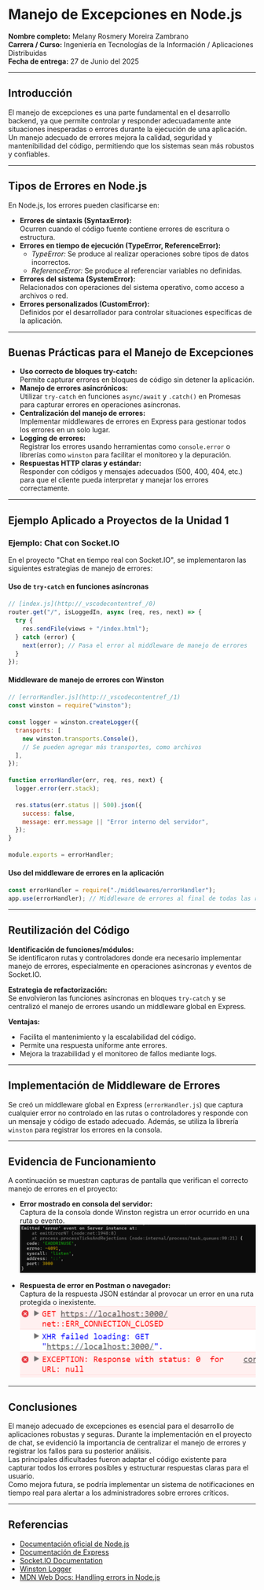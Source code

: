 # Manejo de Excepciones en Node.js

**Nombre completo:** Melany Rosmery Moreira Zambrano  
**Carrera / Curso:** Ingeniería en Tecnologías de la Información / Aplicaciones Distribuidas  
**Fecha de entrega:** 27 de Junio del 2025

---

## Introducción

El manejo de excepciones es una parte fundamental en el desarrollo backend, ya que permite controlar y responder adecuadamente ante situaciones inesperadas o errores durante la ejecución de una aplicación. Un manejo adecuado de errores mejora la calidad, seguridad y mantenibilidad del código, permitiendo que los sistemas sean más robustos y confiables.

---

## Tipos de Errores en Node.js

En Node.js, los errores pueden clasificarse en:

- **Errores de sintaxis (SyntaxError):**  
  Ocurren cuando el código fuente contiene errores de escritura o estructura.
- **Errores en tiempo de ejecución (TypeError, ReferenceError):**  
  - *TypeError:* Se produce al realizar operaciones sobre tipos de datos incorrectos.
  - *ReferenceError:* Se produce al referenciar variables no definidas.
- **Errores del sistema (SystemError):**  
  Relacionados con operaciones del sistema operativo, como acceso a archivos o red.
- **Errores personalizados (CustomError):**  
  Definidos por el desarrollador para controlar situaciones específicas de la aplicación.

---

## Buenas Prácticas para el Manejo de Excepciones

- **Uso correcto de bloques try-catch:**  
  Permite capturar errores en bloques de código sin detener la aplicación.
- **Manejo de errores asincrónicos:**  
  Utilizar `try-catch` en funciones `async/await` y `.catch()` en Promesas para capturar errores en operaciones asíncronas.
- **Centralización del manejo de errores:**  
  Implementar middlewares de errores en Express para gestionar todos los errores en un solo lugar.
- **Logging de errores:**  
  Registrar los errores usando herramientas como `console.error` o librerías como `winston` para facilitar el monitoreo y la depuración.
- **Respuestas HTTP claras y estándar:**  
  Responder con códigos y mensajes adecuados (500, 400, 404, etc.) para que el cliente pueda interpretar y manejar los errores correctamente.

---

## Ejemplo Aplicado a Proyectos de la Unidad 1

### Ejemplo: Chat con Socket.IO

En el proyecto "Chat en tiempo real con Socket.IO", se implementaron las siguientes estrategias de manejo de errores:

#### Uso de `try-catch` en funciones asíncronas

```javascript
// [index.js](http://_vscodecontentref_/0)
router.get("/", isLoggedIn, async (req, res, next) => {
  try {
    res.sendFile(views + "/index.html");
  } catch (error) {
    next(error); // Pasa el error al middleware de manejo de errores
  }
});
```

#### Middleware de manejo de errores con Winston

```javascript
// [errorHandler.js](http://_vscodecontentref_/1)
const winston = require("winston");

const logger = winston.createLogger({
  transports: [
    new winston.transports.Console(),
    // Se pueden agregar más transportes, como archivos
  ],
});

function errorHandler(err, req, res, next) {
  logger.error(err.stack);

  res.status(err.status || 500).json({
    success: false,
    message: err.message || "Error interno del servidor",
  });
}

module.exports = errorHandler;
```

#### Uso del middleware de errores en la aplicación

```javascript
const errorHandler = require("./middlewares/errorHandler");
app.use(errorHandler); // Middleware de errores al final de todas las rutas
```

---

## Reutilización del Código

**Identificación de funciones/módulos:**  
Se identificaron rutas y controladores donde era necesario implementar manejo de errores, especialmente en operaciones asíncronas y eventos de Socket.IO.

**Estrategia de refactorización:**  
Se envolvieron las funciones asíncronas en bloques `try-catch` y se centralizó el manejo de errores usando un middleware global en Express.

**Ventajas:**  
- Facilita el mantenimiento y la escalabilidad del código.
- Permite una respuesta uniforme ante errores.
- Mejora la trazabilidad y el monitoreo de fallos mediante logs.

---

## Implementación de Middleware de Errores

Se creó un middleware global en Express (`errorHandler.js`) que captura cualquier error no controlado en las rutas o controladores y responde con un mensaje y código de estado adecuado. Además, se utiliza la librería `winston` para registrar los errores en la consola.

---

## Evidencia de Funcionamiento

A continuación se muestran capturas de pantalla que verifican el correcto manejo de errores en el proyecto:

- **Error mostrado en consola del servidor:**  
  Captura de la consola donde Winston registra un error ocurrido en una ruta o evento.  
  ![Error en consola](src/public/img/ErrorConsola.png)

- **Respuesta de error en Postman o navegador:**  
  Captura de la respuesta JSON estándar al provocar un error en una ruta protegida o inexistente.  
  ![Error en Postman](src/public/img/ErrorPostman.png)

---

## Conclusiones

El manejo adecuado de excepciones es esencial para el desarrollo de aplicaciones robustas y seguras. Durante la implementación en el proyecto de chat, se evidenció la importancia de centralizar el manejo de errores y registrar los fallos para su posterior análisis.  
Las principales dificultades fueron adaptar el código existente para capturar todos los errores posibles y estructurar respuestas claras para el usuario.  
Como mejora futura, se podría implementar un sistema de notificaciones en tiempo real para alertar a los administradores sobre errores críticos.

---

## Referencias

- [Documentación oficial de Node.js](https://nodejs.org/en/docs)
- [Documentación de Express](https://expressjs.com/es/)
- [Socket.IO Documentation](https://socket.io/docs/)
- [Winston Logger](https://github.com/winstonjs/winston)
- [MDN Web Docs: Handling errors in Node.js](https://developer.mozilla.org/en-US/docs/Learn/Server-side/Express_Nodejs/Introduction#handling_errors)

